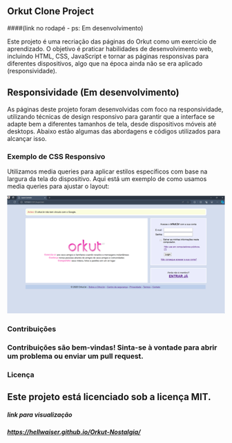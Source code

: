 ## Orkut Clone Project 
####(link no rodapé - ps: Em desenvolvimento)

Este projeto é uma recriação das páginas do Orkut como um exercício de aprendizado. O objetivo é praticar habilidades de desenvolvimento web, incluindo HTML, CSS, JavaScript e tornar as páginas responsivas para diferentes dispositivos, algo que na época ainda não se era aplicado (responsividade).

## Responsividade (Em desenvolvimento)

As páginas deste projeto foram desenvolvidas com foco na responsividade, utilizando técnicas de design responsivo para garantir que a interface se adapte bem a diferentes tamanhos de tela, desde dispositivos móveis até desktops. Abaixo estão algumas das abordagens e códigos utilizados para alcançar isso.

### Exemplo de CSS Responsivo

Utilizamos media queries para aplicar estilos específicos com base na largura da tela do dispositivo. Aqui está um exemplo de como usamos media queries para ajustar o layout:


![Logo do Projeto](https://github.com/HELLWAISER/Orkut-Nostalgia/blob/master/demostra%C3%A7%C3%A3o/Captura%20de%20tela%202024-06-10%20163433.png)



### Contribuições
### Contribuições são bem-vindas! Sinta-se à vontade para abrir um problema ou enviar um pull request.

### Licença
## Este projeto está licenciado sob a licença MIT.

##### link para visualização
##### https://hellwaiser.github.io/Orkut-Nostalgia/
